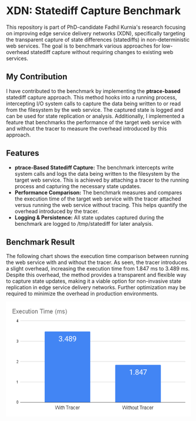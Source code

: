 # XDN: Statediff Capture Benchmark

This repository is part of PhD-candidate Fadhil Kurnia's research focusing on improving edge service delivery networks (XDN), specifically targeting the transparent capture of state differences (statediffs) in non-deterministic web services. The goal is to benchmark various approaches for low-overhead statediff capture without requiring changes to existing web services.

## My Contribution
I have contributed to the benchmark by implementing the **ptrace-based** statediff capture approach. This method hooks into a running process, intercepting I/O system calls to capture the data being written to or read from the filesystem by the web service. The captured state is logged and can be used for state replication or analysis. Additionally, I implemented a feature that benchmarks the performance of the target web service with and without the tracer to measure the overhead introduced by this approach.

## Features
- **ptrace-Based Statediff Capture:** The benchmark intercepts write system calls and logs the data being written to the filesystem by the target web service. This is achieved by attaching a tracer to the running process and capturing the necessary state updates.
- **Performance Comparison:** The benchmark measures and compares the execution time of the target web service with the tracer attached versus running the web service without tracing. This helps quantify the overhead introduced by the tracer.
- **Logging & Persistence:** All state updates captured during the benchmark are logged to /tmp/statediff for later analysis.

## Benchmark Result
The following chart shows the execution time comparison between running the web service with and without the tracer. As seen, the tracer introduces a slight overhead, increasing the execution time from 1.847 ms to 3.489 ms. Despite this overhead, the method provides a transparent and flexible way to capture state updates, making it a viable option for non-invasive state replication in edge service delivery networks. Further optimization may be required to minimize the overhead in production environments.

![Execution Time Comparison](https://github.com/mykaala/xdn-ptrace/blob/main/Execution%20Time%20(ms).png?raw=true)
